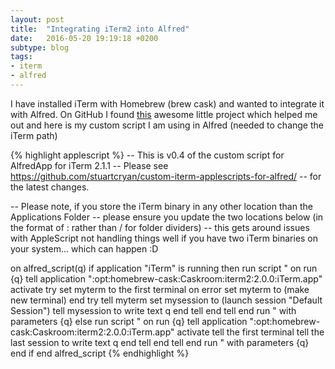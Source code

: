 ```yaml
---
layout: post
title:  "Integrating iTerm2 into Alfred"
date:   2016-05-20 19:19:18 +0200
subtype: blog
tags:
- iterm
- alfred
---
```


I have installed iTerm with Homebrew (brew cask) and wanted to integrate it with Alfred.
On GitHub I found [this](https://github.com/stuartcryan/custom-iterm-applescripts-for-alfred/) awesome little project which helped me out
and here is my custom script I am using in Alfred (needed to change the iTerm path)

{% highlight applescript %}
-- This is v0.4 of the custom script for AlfredApp for iTerm 2.1.1
-- Please see https://github.com/stuartcryan/custom-iterm-applescripts-for-alfred/
-- for the latest changes.

-- Please note, if you store the iTerm binary in any other location than the Applications Folder
-- please ensure you update the two locations below (in the format of : rather than / for folder dividers)
-- this gets around issues with AppleScript not handling things well if you have two iTerm binaries on your system... which can happen :D

on alfred_script(q)
	if application "iTerm" is running then
		run script "
			on run {q}
				tell application \":opt:homebrew-cask:Caskroom:iterm2:2.0.0:iTerm.app\"
					activate
					try
						set myterm to the first terminal
					on error
						set myterm to (make new terminal)
					end try
					tell myterm
						set mysession to (launch session \"Default Session\")
						tell mysession to write text q
					end tell
				end tell
			end run
		" with parameters {q}
	else
		run script "
			on run {q}
				tell application \":opt:homebrew-cask:Caskroom:iterm2:2.0.0:iTerm.app\"
					activate
					tell the first terminal
						tell the last session to write text q
					end tell
				end tell
			end run
		" with parameters {q}
	end if
end alfred_script
{% endhighlight %}
